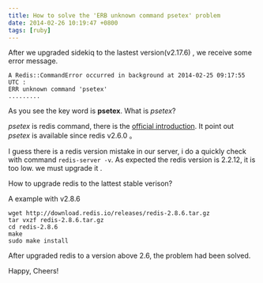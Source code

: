 ```yaml
---
title: How to solve the 'ERB unknown command psetex' problem
date: 2014-02-26 10:19:47 +0800
tags: [ruby]
---
```


After we upgraded sidekiq to the lastest version(v2.17.6) , we receive some error message.

```
A Redis::CommandError occurred in background at 2014-02-25 09:17:55 UTC :
ERR unknown command 'psetex'
.........
```

As you see the key word is **psetex**. What is *psetex*?

*psetex* is redis command, there is the [official introduction](http://redis.io/commands/*psetex*). It point out *psetex* is available since redis v2.6.0 。

I guess there is a redis version mistake in our server, i do a quickly check with command `redis-server -v`.  As expected the redis version is 2.2.12, it is too low. we must upgrade it .

How to upgrade redis to the lattest stable verison?

A example with v2.8.6

```
wget http://download.redis.io/releases/redis-2.8.6.tar.gz
tar vxzf redis-2.8.6.tar.gz
cd redis-2.8.6
make
sudo make install
```


After upgraded redis to a version above 2.6, the problem had been solved.

Happy, Cheers!
